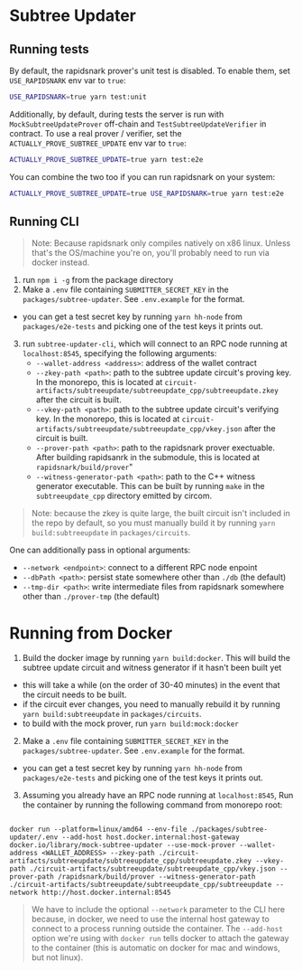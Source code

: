 # Subtree Updater

## Running tests

By default, the rapidsnark prover's unit test is disabled. To enable them, set `USE_RAPIDSNARK` env var to `true`:
```bash
USE_RAPIDSNARK=true yarn test:unit
```

Additionally, by default, during tests the server is run with `MockSubtreeUpdateProver` off-chain and `TestSubtreeUpdateVerifier` in contract. To use a real prover / verifier, set the `ACTUALLY_PROVE_SUBTREE_UPDATE` env var to `true`:
```bash
ACTUALLY_PROVE_SUBTREE_UPDATE=true yarn test:e2e
```

You can combine the two too if you can run rapidsnark on your system:
```bash
ACTUALLY_PROVE_SUBTREE_UPDATE=true USE_RAPIDSNARK=true yarn test:e2e
```

## Running CLI

> Note: Because rapidsnark only compiles natively on x86 linux. Unless that's the OS/machine you're on, you'll probably need to run via docker instead.

1. run `npm i -g` from the package directory
2. Make a `.env` file containing `SUBMITTER_SECRET_KEY` in the `packages/subtree-updater`. See `.env.example` for the format.
  * you can get a test secret key by running `yarn hh-node` from `packages/e2e-tests` and picking one of the test keys it prints out.
3. run `subtree-updater-cli`, which will connect to an RPC node running at `localhost:8545`, specifying the following arguments:
	- `--wallet-address <address>`: address of the wallet contract
	- `--zkey-path <path>`: path to the subtree update circuit's proving key. In the monorepo, this is located at `circuit-artifacts/subtreeupdate/subtreeupdate_cpp/subtreeupdate.zkey` after the circuit is built.
	- `--vkey-path <path>`: path to the subtree update circuit's verifying key. In the monorepo, this is located at `circuit-artifacts/subtreeupdate/subtreeupdate_cpp/vkey.json` after the circuit is built.
	- `--prover-path <path>`: path to the rapidsnark prover exectuable. After building rapidsanrk in the submodule, this is located at `rapidsnark/build/prover`"
	- `--witness-generator-path <path>`: path to the C++ witness generator executable.  This can be built by running `make` in the `subtreeupdate_cpp` directory emitted by circom.

> Note: because the zkey is quite large, the built circuit isn't included in the repo by default, so you must manually build it by running `yarn build:subtreeupdate` in `packages/circuits`.

One can additionally pass in optional arguments:
- `--network <endpoint>`: connect to a different RPC node enpoint
- `--dbPath <path>`: persist state somewhere other than `./db` (the default)
- `--tmp-dir <path>`: write intermediate files from rapidsnark somewhere other than `./prover-tmp` (the default)

# Running from Docker

1. Build the docker image by running `yarn build:docker`. This will build the subtree update circuit and witness generator if it hasn't been built yet
  * this will take a while (on the order of 30-40 minutes) in the event that the circuit needs to be built.
  * if the circuit ever changes, you need to manually rebuild it by running `yarn build:subtreeupdate` in `packages/circuits`.
  * to build with the mock prover, run `yarn build:mock:docker`
2. Make a `.env` file containing `SUBMITTER_SECRET_KEY` in the `packages/subtree-updater`. See `.env.example` for the format.
  * you can get a test secret key by running `yarn hh-node` from `packages/e2e-tests` and picking one of the test keys it prints out.
3. Assuming you already have an RPC node running at `localhost:8545`, Run the container by running the following command from monorepo root:
```

docker run --platform=linux/amd64 --env-file ./packages/subtree-updater/.env --add-host host.docker.internal:host-gateway docker.io/library/mock-subtree-updater --use-mock-prover --wallet-address <WALLET_ADDRESS> --zkey-path ./circuit-artifacts/subtreeupdate/subtreeupdate_cpp/subtreeupdate.zkey --vkey-path ./circuit-artifacts/subtreeupdate/subtreeupdate_cpp/vkey.json --prover-path /rapidsnark/build/prover --witness-generator-path ./circuit-artifacts/subtreeupdate/subtreeupdate_cpp/subtreeupdate --network http://host.docker.internal:8545
```

> We have to include the optional `--network` parameter to the CLI here because, in docker, we need to use the internal host gateway to connect to a process running outside the container. The `--add-host` option we're using with `docker run` tells docker to attach the gateway to the container (this is automatic on docker for mac and windows, but not linux).
